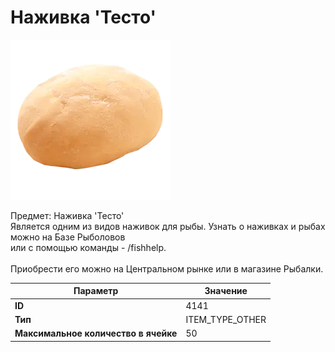 # Наживка 'Тесто'

![Item Image](../img/4141.webp?raw=true)

Предмет: Наживка 'Тесто'<br>Является одним из видов наживок для рыбы. Узнать о наживках и рыбах можно на Базе Рыболовов<br>или с помощью команды - /fishhelp.<br><br>Приобрести его можно на Центральном рынке или в магазине Рыбалки.


| Параметр | Значение |
|----------|----------|
| **ID** | 4141 |
| **Тип** | ITEM_TYPE_OTHER |
| **Максимальное количество в ячейке** | 50 |

